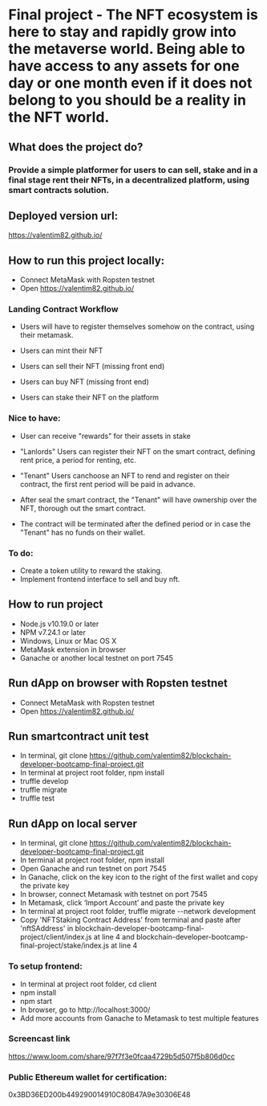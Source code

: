 
# Final project - The NFT ecosystem is here to stay and rapidly grow into the metaverse world. Being able to have access to any assets for one day or one month even if it does not belong to you should be a reality in the NFT world.

## What does the project do?

### Provide a simple platformer for users to can sell, stake and in a final stage rent their NFTs, in a decentralized platform, using smart contracts solution. 

## Deployed version url:

https://valentim82.github.io/

## How to run this project locally:

- Connect MetaMask with Ropsten testnet
- Open https://valentim82.github.io/


### Landing Contract  Workflow

  - Users will have to register themselves somehow on the contract, using their metamask.

  - Users can mint their NFT

  - Users can sell their NFT (missing front end)
  
  - Users can buy  NFT (missing front end)

  - Users can stake their NFT  on the platform

### Nice to have:

   - User can receive "rewards" for their assets in stake

   - "Lanlords" Users can register their NFT on the smart contract, defining rent price, a period for renting, etc.

   - "Tenant" Users canchoose an NFT to rend and register on their contract, the first rent period will be paid in advance.

   - After seal the smart contract, the "Tenant" will have ownership over the NFT, thorough out the smart contract.

   - The contract will be terminated after the defined period or in case the "Tenant" has no funds on their wallet.  

### To do:
  - Create a token utility to reward the staking.
  - Implement frontend interface to sell and buy nft.


## How to run project

- Node.js v10.19.0 or later
- NPM v7.24.1 or later
- Windows, Linux or Mac OS X
- MetaMask extension in browser
- Ganache or another local testnet on port 7545

## Run dApp on browser with Ropsten testnet

- Connect MetaMask with Ropsten testnet
- Open https://valentim82.github.io/

## Run smartcontract unit test

- In terminal, git clone https://github.com/valentim82/blockchain-developer-bootcamp-final-project.git
- In terminal at project root folder, npm install
- truffle develop
- truffle migrate
- truffle test

## Run dApp on local server

- In terminal, git clone  https://github.com/valentim82/blockchain-developer-bootcamp-final-project.git
- In terminal at project root folder, npm install
- Open Ganache and run testnet on port 7545
- In Ganache, click on the key icon to the right of the first wallet and copy the private key
- In browser, connect Metamask with testnet on port 7545
- In Metamask, click ‘Import Account’ and paste the private key
- In terminal at project root folder, truffle migrate --network development
- Copy 'NFTStaking Contract Address' from terminal and paste after 'nftSAddress' in blockchain-developer-bootcamp-final-project/client/index.js at line 4 and blockchain-developer-bootcamp-final-project/stake/index.js at line 4

### To setup frontend:

- In terminal at project root folder, cd client
- npm install
- npm start
- In browser, go to http://localhost:3000/
- Add more accounts from Ganache to Metamask to test multiple features

### Screencast link

https://www.loom.com/share/97f7f3e0fcaa4729b5d507f5b806d0cc

### Public Ethereum wallet for certification:
0x3BD36ED200b449290014910C80B47A9e30306E48


